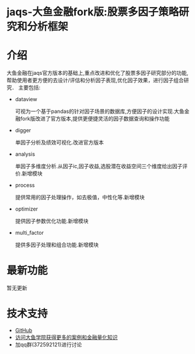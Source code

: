# jaqs-大鱼金融fork版:股票多因子策略研究和分析框架

# 介绍

大鱼金融在jaqs官方版本的基础上,重点改进和优化了股票多因子研究部分的功能,帮助使用者更方便的去设计/评估和分析因子表现,优化因子效果，进行因子组合研究．
主要包括:

- dataview
    
    可视为一个基于pandas的针对因子场景的数据库,方便因子的设计实现.大鱼金融fork版改进了官方版本,提供更便捷灵活的因子数据查询和操作功能

- digger

    单因子分析及绩效可视化.改进官方版本

- analysis

    单因子多维度分析.从因子ic,因子收益,选股潜在收益空间三个维度给出因子评价.新增模块

- process

    提供常用的因子处理操作，如去极值，中性化等.新增模块

- optimizer

    提供因子参数优化功能.新增模块

- multi_factor

    提供多因子处理和组合功能.新增模块


# 最新功能

暂无更新

# 技术支持

- [GitHub](https://github.com/xingetouzi/JAQS/tree/fxdayu)
- [访问大鱼学院获得更多的案例和金融量化知识](http://www.fxdayu.com)
- 加qq群(372592121)进行讨论
